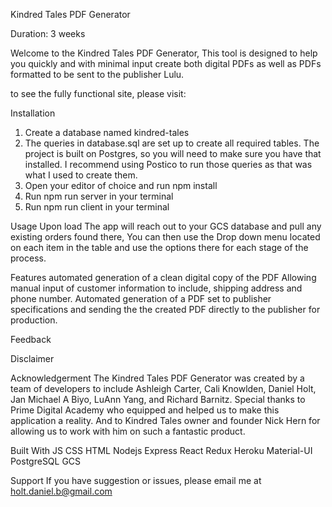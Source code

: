Kindred Tales PDF Generator

Duration: 3 weeks

Welcome to the Kindred Tales PDF Generator, This tool is designed to help you quickly and with minimal input create both digital PDFs as well as PDFs formatted to be sent to the publisher Lulu.

to see the fully functional site, please visit: 

Installation
1. Create a database named kindred-tales
2. The queries in database.sql are set up to create all required tables. The project is built on Postgres, so you will need to make sure you have that installed. I recommend using Postico to run those queries as that was what I used to create them.
3. Open your editor of choice and run npm install
4. Run npm run server in your terminal
5. Run npm run client in your terminal

Usage
Upon load The app will reach out to your GCS database and pull any existing orders found there, You can then use the Drop down menu located on each item in the table and use the options there for each stage of the process.

Features
automated generation of a clean digital copy of the PDF
Allowing manual input of customer information to include, shipping address and phone number.
Automated generation of a PDF set to publisher specifications and sending the the created PDF directly to the publisher for production.

Feedback


Disclaimer


Acknowledgerment
The Kindred Tales PDF Generator was created by a team of developers to include Ashleigh Carter, Cali Knowlden, Daniel Holt, Jan Michael A Biyo, LuAnn Yang, and Richard Barnitz. Special thanks to Prime Digital Academy who equipped and helped us to make this application a reality. And to Kindred Tales owner and founder Nick Hern for allowing us to work with him on such a fantastic product.

Built With
JS
CSS
HTML
Nodejs
Express
React
Redux
Heroku
Material-UI
PostgreSQL
GCS


Support
If you have suggestion or issues, please email me at holt.daniel.b@gmail.com